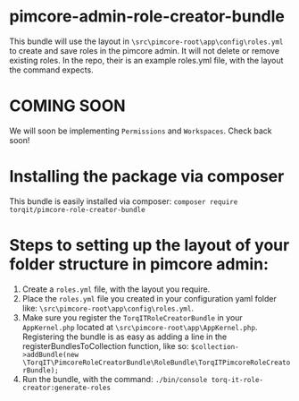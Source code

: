 # pimcore-admin-role-creator-bundle

This bundle will use the layout in `\src\pimcore-root\app\config\roles.yml` to create and save roles in the pimcore admin. It will not delete or remove existing roles. In the repo, their is an example roles.yml file, with the layout the command expects.

# COMING SOON

We will soon be implementing `Permissions` and `Workspaces`. Check back soon!

# Installing the package via composer

This bundle is easily installed via composer: `composer require torqit/pimcore-role-creator-bundle`

# Steps to setting up the layout of your folder structure in pimcore admin:
1. Create a `roles.yml` file, with the layout you require.
2. Place the `roles.yml` file you created in your configuration yaml folder like: `\src\pimcore-root\app\config\roles.yml`.
3. Make sure you register the `TorqITRoleCreatorBundle` in your `AppKernel.php` located at `\src\pimcore-root\app\AppKernel.php`. Registering the bundle is as easy as adding a line in the registerBundlesToCollection function, like so: `$collection->addBundle(new \TorqIT\PimcoreRoleCreatorBundle\RoleBundle\TorqITPimcoreRoleCreatorBundle);`
4. Run the bundle, with the command: `./bin/console torq-it-role-creator:generate-roles`
